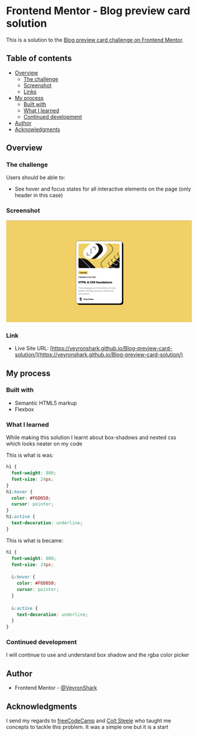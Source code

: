 # Frontend Mentor - Blog preview card solution

This is a solution to the [Blog preview card challenge on Frontend Mentor](https://www.frontendmentor.io/challenges/blog-preview-card-ckPaj01IcS). 

## Table of contents

- [Overview](#overview)
  - [The challenge](#the-challenge)
  - [Screenshot](#screenshot)
  - [Links](#links)
- [My process](#my-process)
  - [Built with](#built-with)
  - [What I learned](#what-i-learned)
  - [Continued development](#continued-development)
- [Author](#author)
- [Acknowledgments](#acknowledgments)

## Overview

### The challenge

Users should be able to:

- See hover and focus states for all interactive elements on the page (only header in this case)

### Screenshot

![](./solution.png)

### Link

- Live Site URL: [https://veyronshark.github.io/Blog-preview-card-solution/](https://veyronshark.github.io/Blog-preview-card-solution/)

## My process

### Built with

- Semantic HTML5 markup
- Flexbox


### What I learned

While making this solution I learnt about box-shadows and nested css which looks neater on my code

This is what is was:
```css
h1 {
  font-weight: 800;
  font-size: 24px;
}
h1:hover {
  color: #F6D050;
  cursor: pointer;
}
h1:active {
  text-decoration: underline;
}
```

This is what is became:
```css
h1 {
  font-weight: 800;
  font-size: 24px;

  &:hover {
    color: #F6D050;
    cursor: pointer;
  }

  &:active {
    text-decoration: underline;
  }
}
```

### Continued development

I will continue to use and understand box shadow and the rgba color picker

## Author

- Frontend Mentor - [@VeyronShark](https://www.frontendmentor.io/profile/VeyronShark)

## Acknowledgments

I send my regards to [freeCodeCamp](https://www.freecodecamp.org) and [Colt Steele](https://www.udemy.com/user/coltsteele/?srsltid=AfmBOop0NGbVNsQdQFTNI0qbD03-TLUUHoXJpW2wvThgUzgP0JtBKV-d) who taught me concepts to tackle this problem. It was a simple one but it is a start
